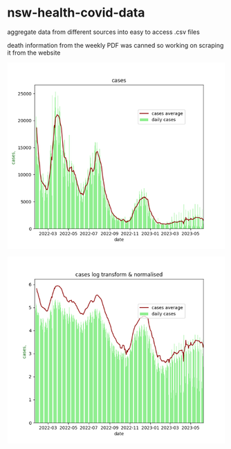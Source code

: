 # nsw-health-covid-data

aggregate data from different sources into easy to access .csv files

death information from the weekly PDF was canned so working on scraping it from the website

![alt text](https://github.com/technisculpt/nsw-health-covid-data/blob/main/20220120-20230609.png)

![alt text](https://github.com/technisculpt/nsw-health-covid-data/blob/main/20220120-20230609_log.png)
